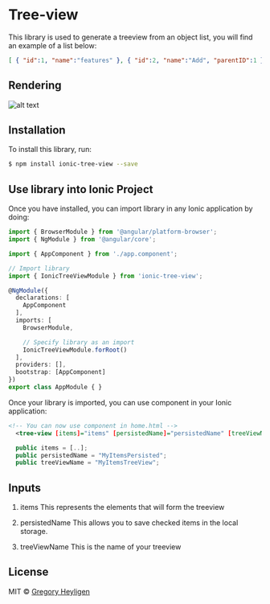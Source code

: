 # Tree-view

This library is used to generate a treeview from an object list, you will find an example of a list below:

```json
[ { "id":1, "name":"features" }, { "id":2, "name":"Add", "parentID":1 }, { "id":3, "name":"Remove", "parentID":1 }, { "id":9, "name":"Update", "parentID":1 }, { "id":11, "name":"UpdateDel", "parentID":9 }, { "id":27, "name":"Add", "parentID":2 }, { "id":28, "name":"master" } ]
```

## Rendering
![alt text](https://user-images.githubusercontent.com/17003290/37466561-5949cd60-285e-11e8-93a2-4b33662a20ed.png)

## Installation

To install this library, run:

```bash
$ npm install ionic-tree-view --save
```
## Use library into Ionic Project

Once you have installed, you can import library in any Ionic application by doing:

```typescript
import { BrowserModule } from '@angular/platform-browser';
import { NgModule } from '@angular/core';

import { AppComponent } from './app.component';

// Import library
import { IonicTreeViewModule } from 'ionic-tree-view';

@NgModule({
  declarations: [
    AppComponent
  ],
  imports: [
    BrowserModule,

    // Specify library as an import
    IonicTreeViewModule.forRoot()
  ],
  providers: [],
  bootstrap: [AppComponent]
})
export class AppModule { }
```

Once your library is imported, you can use component in your Ionic application:

```xml
<!-- You can now use component in home.html -->
  <tree-view [items]="items" [persistedName]="persistedName" [treeViewName]="treeViewName"></tree-view>
```

```typescript
  public items = [..];
  public persistedName = "MyItemsPersisted";
  public treeViewName = "MyItemsTreeView";
```

## Inputs

1. items
This represents the elements that will form the treeview

2. persistedName
This allows you to save checked items in the local storage.

3. treeViewName
This is the name of your treeview

## License

MIT © [Gregory Heyligen](mailto:cudderheyl@gmail.com)

